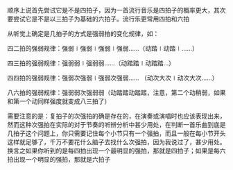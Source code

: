 
顺序上说首先尝试它是不是四拍子，因为一首流行音乐是四拍子的概率更大，其次要尝试它是不是以三拍子为基础的六拍子。流行乐更常用四拍和六拍

从听觉上确定是几拍子的方式是强弱拍的变化规律，如：

四二拍的强弱规律：强弱∣强弱∣强弱∣强弱……（动踏∣动踏∣……）

四三拍的强弱规律：强弱弱∣强弱弱……（动踏踏∣动踏踏…）

四四拍的强弱规律：强弱次强弱∣强弱次强弱…… （动次大次∣动次大次……）

八六拍的强弱规律：强弱弱次强弱弱（动踏踏动踏踏，注意，第二个动稍弱，如果和第一个动同样强度就变成八三拍了）

需要注意的是：复拍子的次强拍的确是存在的，在演奏或演唱时也应该表现出来，然而这种次强拍在实际的对于节奏的听辨分析中甚少用处，在判断一首乐曲到底是几拍子这个问题上，你只需要记住每个小节只有一个强拍，而且一般在每小节开头这样就足够了，千万不要花什么脑子去找什么次强拍，因为我说过了，甚少用处。换言之如果你听到的是每四拍出现一个最明显的强拍，那就是四拍子；如果是每六拍出现一个明显的强拍，那就是六拍子
